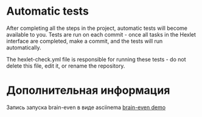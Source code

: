 # Automatic tests

After completing all the steps in the project, automatic tests will become available to you. Tests are run on each commit - once all tasks in the Hexlet interface are completed, make a commit, and the tests will run automatically.

The hexlet-check.yml file is responsible for running these tests - do not delete this file, edit it, or rename the repository.

# Дополнительная информация
Запись запуска brain-even в виде asciinema [brain-even demo](./demo.cast)